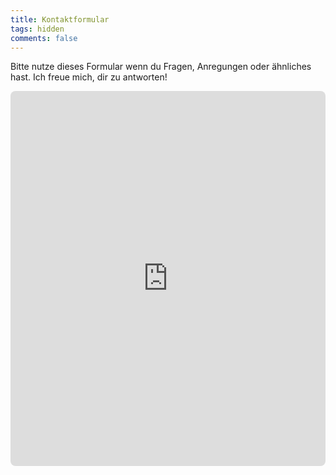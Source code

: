 ```yaml
---
title: Kontaktformular
tags: hidden
comments: false
---
```


Bitte nutze dieses Formular wenn du Fragen, Anregungen oder ähnliches hast. Ich freue mich, dir zu antworten!

<div style="display: flex; justify-content: center; width: 100%;">
    <div style="max-width: 650px; width: 100%;">
        <iframe 
            src="https://kontakt.itsnameless.de" 
            width="100%" 
            height="600px" 
            frameborder="0" 
            style="border: none; border-radius: 8px; background-color: var(--light);">
        </iframe>
    </div>
</div>

